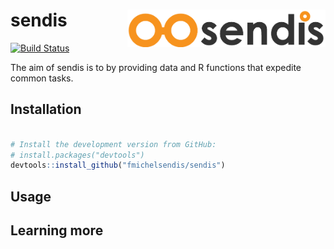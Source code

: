 # sendis <img src="man/figures/sendis.png" align="right" height = 60/>

[![Build Status](https://travis-ci.org/fmichelsendis/sendis.svg?branch=master)](https://travis-ci.org/fmichelsendis/sendis)

The aim of sendis is to  by providing data and R functions that expedite common tasks.  


## Installation 

```r

# Install the development version from GitHub:
# install.packages("devtools")
devtools::install_github("fmichelsendis/sendis")

```


## Usage





 
## Learning more